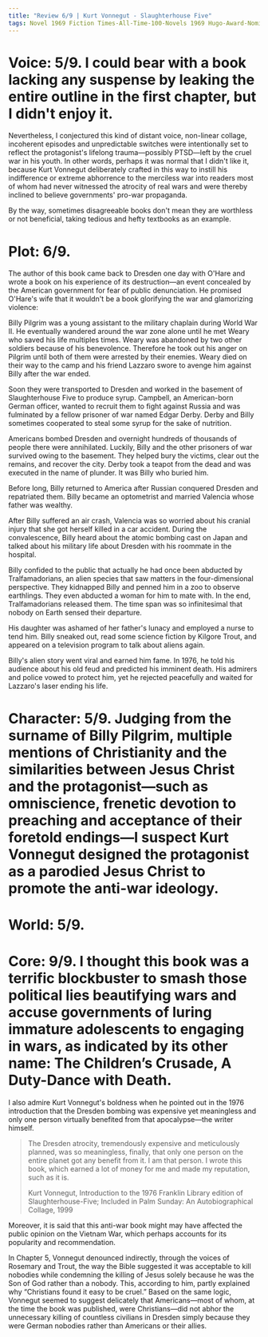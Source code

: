 ```yaml
---
title: "Review 6/9 | Kurt Vonnegut - Slaughterhouse Five"
tags: Novel 1969 Fiction Times-All-Time-100-Novels 1969 Hugo-Award-Nominee-(1970)
---
```


# Voice: 5/9. I could bear with a book lacking any suspense by leaking the entire outline in the first chapter, but I didn't enjoy it.
Nevertheless, I conjectured this kind of distant voice, non-linear collage, incoherent episodes and unpredictable switches were intentionally set to reflect the protagonist's lifelong trauma—possibly PTSD—left by the cruel war in his youth. In other words, perhaps it was normal that I didn't like it, because Kurt Vonnegut deliberately crafted in this way to instill his indifference or extreme abhorrence to the merciless war into readers most of whom had never witnessed the atrocity of real wars and were thereby inclined to believe governments' pro-war propaganda.

By the way, sometimes disagreeable books don't mean they are worthless or not beneficial, taking tedious and hefty textbooks as an example.



# Plot: 6/9. 
The author of this book came back to Dresden one day with O'Hare and wrote a book on his experience of its destruction—an event concealed by the American government for fear of public denunciation. He promised O'Hare's wife that it wouldn't be a book glorifying the war and glamorizing violence:

Billy Pilgrim was a young assistant to the military chaplain during World War II. He eventually wandered around the war zone alone until he met Weary who saved his life multiples times. Weary was abandoned by two other soldiers because of his benevolence. Therefore he took out his anger on Pilgrim until both of them were arrested by their enemies. Weary died on their way to the camp and his friend Lazzaro swore to avenge him against Billy after the war ended.

Soon they were transported to Dresden and worked in the basement of Slaughterhouse Five to produce syrup. Campbell, an American-born German officer, wanted to recruit them to fight against Russia and was fulminated by a fellow prisoner of war named Edgar Derby. Derby and Billy sometimes cooperated to steal some syrup for the sake of nutrition.

Americans bombed Dresden and overnight hundreds of thousands of people there were annihilated. Luckily, Billy and the other prisoners of war survived owing to the basement. They helped bury the victims, clear out the remains, and recover the city. Derby took a teapot from the dead and was executed in the name of plunder. It was Billy who buried him.

Before long, Billy returned to America after Russian conquered Dresden and repatriated them. Billy became an optometrist and married Valencia whose father was wealthy.

After Billy suffered an air crash, Valencia was so worried about his cranial injury that she got herself killed in a car accident. During the convalescence, Billy heard about the atomic bombing cast on Japan and talked about his military life about Dresden with his roommate in the hospital.

Billy confided to the public that actually he had once been abducted by Tralfamadorians, an alien species that saw matters in the four-dimensional perspective. They kidnapped Billy and penned him in a zoo to observe earthlings. They even abducted a woman for him to mate with. In the end, Tralfamadorians released them. The time span was so infinitesimal that nobody on Earth sensed their departure.

His daughter was ashamed of her father's lunacy and employed a nurse to tend him. Billy sneaked out, read some science fiction by Kilgore Trout, and appeared on a television program to talk about aliens again.

Billy's alien story went viral and earned him fame. In 1976, he told his audience about his old feud and predicted his imminent death. His admirers and police vowed to protect him, yet he rejected peacefully and waited for Lazzaro's laser ending his life.



# Character: 5/9. Judging from the surname of Billy Pilgrim, multiple mentions of Christianity and the similarities between Jesus Christ and the protagonist—such as omniscience, frenetic devotion to preaching and acceptance of their foretold endings—I suspect Kurt Vonnegut designed the protagonist as a parodied Jesus Christ to promote the anti-war ideology.



# World: 5/9. 



# Core: 9/9. I thought this book was a terrific blockbuster to smash those political lies beautifying wars and accuse governments of luring immature adolescents to engaging in wars, as indicated by its other name: The Children’s Crusade, A Duty-Dance with Death.
I also admire Kurt Vonnegut's boldness when he pointed out in the 1976 introduction that the Dresden bombing was expensive yet meaningless and only one person virtually benefited from that apocalypse—the writer himself.


> The Dresden atrocity, tremendously expensive and meticulously planned, was so meaningless, finally, that only one person on the entire planet got any benefit from it. I am that person. I wrote this book, which earned a lot of money for me and made my reputation, such as it is.
>
> Kurt Vonnegut, Introduction to the 1976 Franklin Library edition of Slaughterhouse-Five; Included in Palm Sunday: An Autobiographical Collage, 1999

Moreover, it is said that this anti-war book might may have affected the public opinion on the Vietnam War, which perhaps accounts for its popularity and recommendation.

In Chapter 5, Vonnegut denounced indirectly, through the voices of Rosemary and Trout, the way the Bible suggested it was acceptable to kill nobodies while condemning the killing of Jesus solely because he was the Son of God rather than a nobody. This, according to him, partly explained why “Christians found it easy to be cruel.” Based on the same logic, Vonnegut seemed to suggest delicately that Americans—most of whom, at the time the book was published, were Christians—did not abhor the unnecessary killing of countless civilians in Dresden simply because they were German nobodies rather than Americans or their allies.

